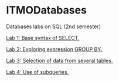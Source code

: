 # ITMODatabases
Databases labs on SQL (2nd semester)
<p><a href = "https://github.com/annchous/ITMODatabases/tree/master/Lab1">Lab 1: Base syntax of SELECT.</a></p>
<p><a href = "https://github.com/annchous/ITMODatabases/tree/master/Lab2">Lab 2: Exploring expression GROUP BY.</a></p>
<p><a href = "https://github.com/annchous/ITMODatabases/tree/master/Lab3">Lab 3: Selection of data from several tables.</a></p>
<p><a href = "">Lab 4: Use of subqueries.</a></p>
